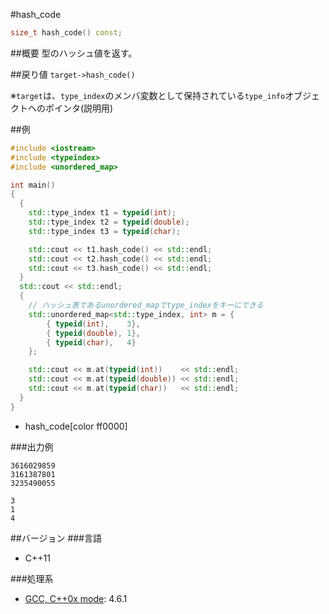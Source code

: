 #hash_code
```cpp
size_t hash_code() const;
```

##概要
型のハッシュ値を返す。


##戻り値
`target->hash_code()`

※`target`は、`type_index`のメンバ変数として保持されている`type_info`オブジェクトへのポインタ(説明用)


##例
```cpp
#include <iostream>
#include <typeindex>
#include <unordered_map>

int main()
{
  {
    std::type_index t1 = typeid(int);
    std::type_index t2 = typeid(double);
    std::type_index t3 = typeid(char);

    std::cout << t1.hash_code() << std::endl;
    std::cout << t2.hash_code() << std::endl;
    std::cout << t3.hash_code() << std::endl;
  }
  std::cout << std::endl;
  {
    // ハッシュ表であるunordered_mapでtype_indexをキーにできる
    std::unordered_map<std::type_index, int> m = {
        { typeid(int),    3},
        { typeid(double), 1},
        { typeid(char),   4}
    };

    std::cout << m.at(typeid(int))    << std::endl;
    std::cout << m.at(typeid(double)) << std::endl;
    std::cout << m.at(typeid(char))   << std::endl;
  }
}
```
* hash_code[color ff0000]

###出力例
```
3616029859
3161387801
3235490055

3
1
4
```

##バージョン
###言語
- C++11

###処理系
- [GCC, C++0x mode](/implementation#gcc.md): 4.6.1

